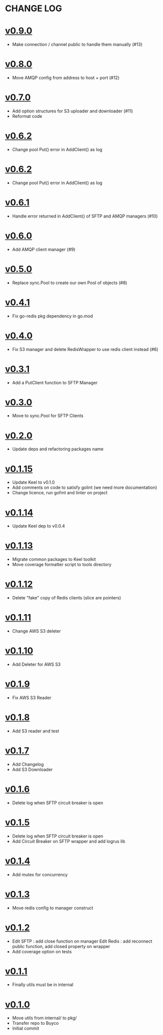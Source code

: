 CHANGE LOG
===================

# [v0.9.0](https://github.com/buyco/funicular/tree/v0.9.0)

* Make connection / channel public to handle them manually (#13)

# [v0.8.0](https://github.com/buyco/funicular/tree/v0.8.0)

* Move AMQP config from address to host + port (#12)

# [v0.7.0](https://github.com/buyco/funicular/tree/v0.7.0)

* Add option structures for S3 uploader and downloader (#11)
* Reformat code

# [v0.6.2](https://github.com/buyco/funicular/tree/v0.6.2)

* Change pool Put() error in AddClient() as log

# [v0.6.2](https://github.com/buyco/funicular/tree/v0.6.2)

* Change pool Put() error in AddClient() as log

# [v0.6.1](https://github.com/buyco/funicular/tree/v0.6.1)

* Handle error returned in AddClient() of SFTP and AMQP managers (#10)

# [v0.6.0](https://github.com/buyco/funicular/tree/v0.6.0)

* Add AMQP client manager (#9)

# [v0.5.0](https://github.com/buyco/funicular/tree/v0.5.0)

* Replace sync.Pool to create our own Pool of objects (#8)

# [v0.4.1](https://github.com/buyco/funicular/tree/v0.4.1)

* Fix go-redis pkg dependency in go.mod

# [v0.4.0](https://github.com/buyco/funicular/tree/v0.4.0)

* Fix S3 manager and delete RedisWrapper to use redis client instead (#6)

# [v0.3.1](https://github.com/buyco/funicular/tree/v0.3.1)

* Add a PutClient function to SFTP Manager

# [v0.3.0](https://github.com/buyco/funicular/tree/v0.3.0)

* Move to sync.Pool for SFTP Clients

# [v0.2.0](https://github.com/buyco/funicular/tree/v0.2.0)

* Update deps and refactoring packages name

# [v0.1.15](https://github.com/buyco/funicular/tree/v0.1.15)

* Update Keel to v0.1.0
* Add comments on code to satisfy golint (we need more documentation)
* Change licence, run gofmt and linter on project

# [v0.1.14](https://github.com/buyco/funicular/tree/v0.1.14)

* Update Keel dep to v0.0.4

# [v0.1.13](https://github.com/buyco/funicular/tree/v0.1.13)

* Migrate common packages to Keel toolkit
* Move coverage formatter script to tools directory

# [v0.1.12](https://github.com/buyco/funicular/tree/v0.1.12)

* Delete "fake" copy of Redis clients (slice are pointers)

# [v0.1.11](https://github.com/buyco/funicular/tree/v0.1.11)

* Change AWS S3 deleter

# [v0.1.10](https://github.com/buyco/funicular/tree/v0.1.10)

* Add Deleter for AWS S3

# [v0.1.9](https://github.com/buyco/funicular/tree/v0.1.9)

* Fix AWS S3 Reader

# [v0.1.8](https://github.com/buyco/funicular/tree/v0.1.8)

* Add S3 reader and test

# [v0.1.7](https://github.com/buyco/funicular/tree/v0.1.7)

* Add Changelog
* Add S3 Downloader

# [v0.1.6](https://github.com/buyco/funicular/tree/v0.1.6)

* Delete log when SFTP circuit breaker is open

# [v0.1.5](https://github.com/buyco/funicular/tree/v0.1.5)

* Delete log when SFTP circuit breaker is open
* Add Circuit Breaker on SFTP wrapper and add logrus lib

# [v0.1.4](https://github.com/buyco/funicular/tree/v0.1.4)

* Add mutex for concurrency

# [v0.1.3](https://github.com/buyco/funicular/tree/v0.1.3)

* Move redis config to manager construct

# [v0.1.2](https://github.com/buyco/funicular/tree/v0.1.2)

* Edit SFTP : add close function on manager Edit Redis : add reconnect public function, add closed property on wrapper
* Add coverage option on tests

# [v0.1.1](https://github.com/buyco/funicular/tree/v0.1.1)

* Finally utils must be in internal

# [v0.1.0](https://github.com/buyco/funicular/tree/v0.1.0)

* Move utils from internal/ to pkg/
* Transfer repo to Buyco
* Initial commit
